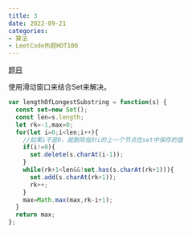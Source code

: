 ```yaml
---
title: 3
date: 2022-09-21
categories: 
- 算法
- LeetCode热题HOT100
---
```


[题目](https://leetcode.cn/problems/longest-substring-without-repeating-characters/)

使用滑动窗口来结合Set来解决。

```js
var lengthOfLongestSubstring = function(s) {
  const set=new Set();
  const len=s.length;
  let rk=-1,max=0;
  for(let i=0;i<len;i++){
    //如果i不是0，就删除指针i的上一个节点在set中保存的值
    if(i!=0){
      set.delete(s.charAt(i-1));
    }
    while(rk+1<len&&!set.has(s.charAt(rk+1))){
      set.add(s.charAt(rk+1));
      rk++;
    }
    max=Math.max(max,rk-i+1);
  }
  return max;
};
```
